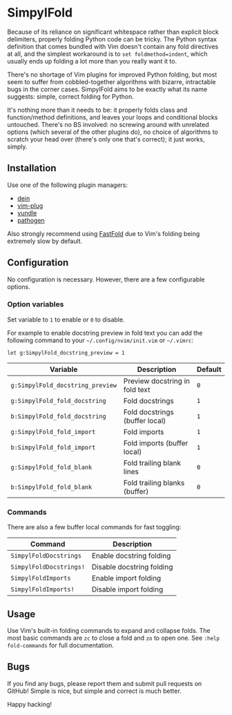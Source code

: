 SimpylFold
==========

Because of its reliance on significant whitespace rather than explicit block
delimiters, properly folding Python code can be tricky. The Python syntax
definition that comes bundled with Vim doesn't contain any fold directives at
all, and the simplest workaround is to `set foldmethod=indent`, which usually
ends up folding a lot more than you really want it to.

There's no shortage of Vim plugins for improved Python folding, but most seem
to suffer from cobbled-together algorithms with bizarre, intractable bugs
in the corner cases.  SimpylFold aims to be exactly what its name suggests:
simple, correct folding for Python.

It's nothing more than it needs to be: it properly folds class and
function/method definitions, and leaves your loops and conditional blocks
untouched. There's no BS involved: no screwing around with unrelated options
(which several of the other plugins do), no choice of algorithms to scratch
your head over (there's only one that's correct); it just works, simply.

Installation
------------

Use one of the following plugin managers:

* [dein](https://github.com/Shougo/dein.vim)
* [vim-plug](https://github.com/junegunn/vim-plug)
* [vundle](https://github.com/VundleVim/Vundle.vim)
* [pathogen](https://github.com/tpope/vim-pathogen)

Also strongly recommend using [FastFold](https://github.com/Konfekt/FastFold)
due to Vim's folding being extremely slow by default.

Configuration
-------------

No configuration is necessary. However, there are a few configurable options.

### Option variables

Set variable to `1` to enable or `0` to disable.

For example to enable docstring preview in fold text you can add the
following command to your `~/.config/nvim/init.vim` or `~/.vimrc`:
```vim
let g:SimpylFold_docstring_preview = 1
```
| Variable                         | Description                    | Default |
| -------------------------------- | ------------------------------ | ------- |
| `g:SimpylFold_docstring_preview` | Preview docstring in fold text | `0`     |
| `g:SimpylFold_fold_docstring`    | Fold docstrings                | `1`     |
| `b:SimpylFold_fold_docstring`    | Fold docstrings (buffer local) | `1`     |
| `g:SimpylFold_fold_import`       | Fold imports                   | `1`     |
| `b:SimpylFold_fold_import`       | Fold imports (buffer local)    | `1`     |
| `g:SimpylFold_fold_blank`        | Fold trailing blank lines      | `0`     |
| `b:SimpylFold_fold_blank`        | Fold trailing blanks (buffer)  | `0`     |

### Commands

There are also a few buffer local commands for fast toggling:

| Command                 | Description               |
| ----------------------- | ------------------------- |
| `SimpylFoldDocstrings`  | Enable docstring folding  |
| `SimpylFoldDocstrings!` | Disable docstring folding |
| `SimpylFoldImports`     | Enable import folding     |
| `SimpylFoldImports!`    | Disable import folding    |

Usage
-----

Use Vim's built-in folding commands to expand and collapse folds.
The most basic commands are `zc` to close a fold and `zo` to open one.
See `:help fold-commands` for full documentation.

Bugs
----

If you find any bugs, please report them and submit pull requests on GitHub!
Simple is nice, but simple and correct is much better.

Happy hacking!
